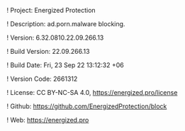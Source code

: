 ! Project: Energized Protection

! Description: ad.porn.malware blocking.

! Version: 6.32.0810.22.09.266.13

! Build Version: 22.09.266.13

! Build Date: Fri, 23 Sep 22 13:12:32 +06

! Version Code: 2661312

! License: CC BY-NC-SA 4.0, https://energized.pro/license

! Github: https://github.com/EnergizedProtection/block

! Web: https://energized.pro
